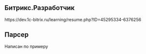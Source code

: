 <h2>Битрикс.Разработчик</h2>
https://dev.1c-bitrix.ru/learning/resume.php?ID=45295334-6376256
<h2>Парсер</h2>
Написан по примеру
